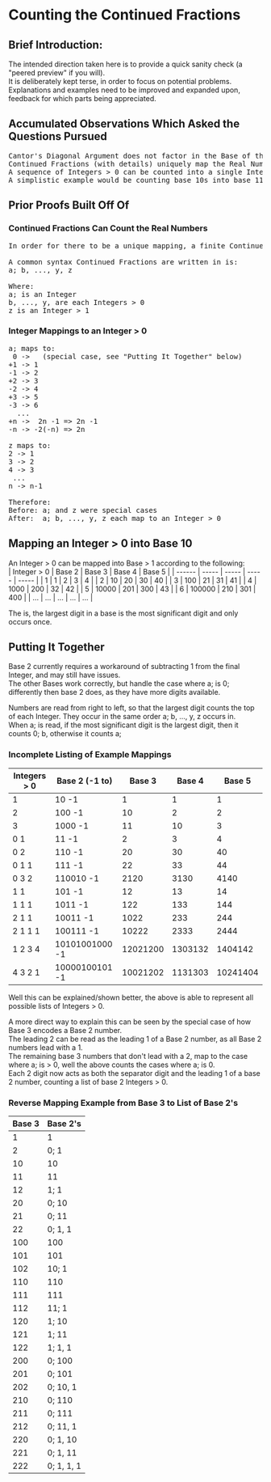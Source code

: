 # Counting the Continued Fractions

## Brief Introduction:
The intended direction taken here is to provide a quick sanity check (a "peered preview" if you will).<br>
It is deliberately kept terse, in order to focus on potential problems.<br>
Explanations and examples need to be improved and expanded upon, feedback for which parts being appreciated.

## Accumulated Observations Which Asked the Questions Pursued
<pre>
Cantor's Diagonal Argument does not factor in the Base of the Real Numbers or the Decimal Points.
Continued Fractions (with details) uniquely map the Real Numbers into a sequence of Integers > 0.
A sequence of Integers > 0 can be counted into a single Integer > 0
A simplistic example would be counting base 10s into base 11, using the extra digit to represent both the separator, and +1 to the count.
</pre>

## Prior Proofs Built Off Of
### Continued Fractions Can Count the Real Numbers
<pre>
In order for there to be a unique mapping, a finite Continued Fraction requires the final Integer to be > 1.

A common syntax Continued Fractions are written in is:
a; b, ..., y, z

Where:
a; is an Integer
b, ..., y, are each Integers > 0
z is an Integer > 1
</pre>

### Integer Mappings to an Integer > 0
<pre>
a; maps to:
 0 ->   (special case, see "Putting It Together" below)
+1 -> 1
-1 -> 2
+2 -> 3
-2 -> 4
+3 -> 5
-3 -> 6
  ...
+n ->  2n -1 => 2n -1
-n -> -2(-n) => 2n

z maps to:
2 -> 1
3 -> 2
4 -> 3
 ...
n -> n-1

Therefore:
Before: a; and z were special cases
After:  a; b, ..., y, z each map to an Integer > 0
</pre>

## Mapping an Integer > 0 into Base 10
An Integer > 0 can be mapped into Base > 1 according to the following:<br>
| Integer > 0        | Base 2     | Base 3     | Base 4     | Base 5     |
| ------             | -----      | -----      | -----      | -----      |
| 1                  | 1          | 2          | 3          | 4          |
| 2                  | 10         | 20         | 30         | 40         |
| 3                  | 100        | 21         | 31         | 41         |
| 4                  | 1000       | 200        | 32         | 42         |
| 5                  | 10000      | 201        | 300        | 43         |
| 6                  | 100000     | 210        | 301        | 400        |
| ...                | ...        | ...        | ...        | ...        |

The is, the largest digit in a base is the most significant digit and only occurs once.

## Putting It Together
Base 2 currently requires a workaround of subtracting 1 from the final Integer, and may still have issues.<br>
The other Bases work correctly, but handle the case where a; is 0; differently then base 2 does, as they have more digits available.

Numbers are read from right to left, so that the largest digit counts the top of each Integer.
They occur in the same order a; b, ..., y, z occurs in.<br>
When a; is read, if the most significant digit is the largest digit, then it counts 0; b, otherwise it counts a;

### Incomplete Listing of Example Mappings
| Integers > 0     | Base 2 (-1 to) | Base 3     | Base 4     | Base 5     |
| ------           | -----          | -----      | -----      | -----      |
| 1                | 10 -1          | 1          | 1          | 1          |
| 2                | 100 -1         | 10         | 2          | 2          |
| 3                | 1000 -1        | 11         | 10         | 3          |
| 0 1              |  11 -1         |  2         |  3         |  4         |
| 0 2              |  110 -1        |  20        |  30        |  40        |
| 0 1 1            |  111 -1        |  22        |  33        |  44        |
| 0 3 2            |  110010 -1     |  2120      |  3130      |  4140      |
| 1 1              | 101 -1         | 12         | 13         | 14         |
| 1 1 1            | 1011 -1        | 122        | 133        | 144        |
| 2 1 1            | 10011 -1       | 1022       | 233        | 244        |
| 2 1 1 1          | 100111 -1      | 10222      | 2333       | 2444       |
| 1 2 3 4          | 10101001000 -1 | 12021200   | 1303132    | 1404142    |
| 4 3 2 1          | 10000100101 -1 | 10021202   | 1131303    | 10241404   |

Well this can be explained/shown better, the above is able to represent all possible lists of Integers > 0.

A more direct way to explain this can be seen by the special case of how Base 3 encodes a Base 2 number.<br>
The leading 2 can be read as the leading 1 of a Base 2 number, as all Base 2 numbers lead with a 1.<br>
The remaining base 3 numbers that don't lead with a 2, map to the case where a; is > 0, well the above counts the cases where a; is 0.<br>
Each 2 digit now acts as both the separator digit and the leading 1 of a base 2 number, counting a list of base 2 Integers > 0.

### Reverse Mapping Example from Base 3 to List of Base 2's
| Base 3 |  Base 2's       |
| ------ | --------------  |
| 1      |   1             |
| 2      |   0;   1        |
| 10     |  10             |
| 11     |  11             |
| 12     |   1;   1        |
| 20     |   0;  10        |
| 21     |   0;  11        |
| 22     |   0;   1,  1    |
| 100    | 100             |
| 101    | 101             |
| 102    |  10;   1        |
| 110    | 110             |
| 111    | 111             |
| 112    |  11;   1        |
| 120    |   1;  10        |
| 121    |   1;  11        |
| 122    |   1;   1,  1    |
| 200    |   0; 100        |
| 201    |   0; 101        |
| 202    |   0;  10,  1    |
| 210    |   0; 110        |
| 211    |   0; 111        |
| 212    |   0;  11,  1    |
| 220    |   0;   1, 10    |
| 221    |   0;   1, 11    |
| 222    |   0;   1,  1, 1 |
